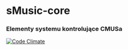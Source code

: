 # sMusic-core
### Elementy systemu kontrolujące CMUSa


[![Code Climate](https://codeclimate.com/github/StaszicCode/sMusic-core/badges/gpa.svg)](https://codeclimate.com/github/StaszicCode/sMusic-core)
